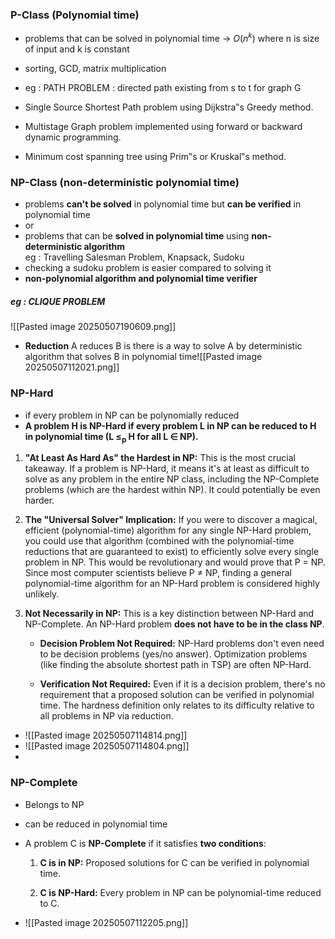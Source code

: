 ### P-Class (Polynomial time)
- problems that can be solved in polynomial time -> $O(n^k)$ where n is size of input and k is constant
- sorting, GCD, matrix multiplication
- eg : PATH PROBLEM : directed path existing from s to t for graph G

- Single Source Shortest Path problem using Dijkstra‟s Greedy method.
- Multistage Graph problem implemented using forward or backward dynamic
programming.
- Minimum cost spanning tree using Prim‟s or Kruskal‟s method.

### NP-Class (non-deterministic polynomial time)
- problems **can't be solved** in polynomial time but **can be verified** in polynomial time
- or
- problems that can be **solved in polynomial time** using **non-deterministic algorithm**  
	  eg : Travelling Salesman Problem, Knapsack, Sudoku
- checking a sudoku problem is easier compared to solving it
- **non-polynomial algorithm and polynomial time verifier**
##### eg : CLIQUE PROBLEM
![[Pasted image 20250507190609.png]]
- **Reduction** 
	  A reduces B is there is a way to solve A by deterministic algorithm that solves B in polynomial time![[Pasted image 20250507112021.png]]

### NP-Hard
- if every problem in NP can be polynomially reduced
- **A problem H is NP-Hard if every problem L in NP can be reduced to H in polynomial time (L ≤<sub>p</sub> H for all L ∈ NP).**
1. **"At Least As Hard As" the Hardest in NP:** This is the most crucial takeaway. If a problem is NP-Hard, it means it's at least as difficult to solve as any problem in the entire NP class, including the NP-Complete problems (which are the hardest within NP). It could potentially be even harder.
    
2. **The "Universal Solver" Implication:** If you were to discover a magical, efficient (polynomial-time) algorithm for any single NP-Hard problem, you could use that algorithm (combined with the polynomial-time reductions that are guaranteed to exist) to efficiently solve every single problem in NP. This would be revolutionary and would prove that P = NP. Since most computer scientists believe P ≠ NP, finding a general polynomial-time algorithm for an NP-Hard problem is considered highly unlikely.
    
3. **Not Necessarily in NP:** This is a key distinction between NP-Hard and NP-Complete. An NP-Hard problem **does not have to be in the class NP**.
    
    - **Decision Problem Not Required:** NP-Hard problems don't even need to be decision problems (yes/no answer). Optimization problems (like finding the absolute shortest path in TSP) are often NP-Hard.
        
    - **Verification Not Required:** Even if it is a decision problem, there's no requirement that a proposed solution can be verified in polynomial time. The hardness definition only relates to its difficulty relative to all problems in NP via reduction.
- ![[Pasted image 20250507114814.png]]
- ![[Pasted image 20250507114804.png]]
- 

### NP-Complete
- Belongs to NP
- can be reduced in polynomial time

- A problem C is **NP-Complete** if it satisfies **two conditions**:
    
    1. **C is in NP:** Proposed solutions for C can be verified in polynomial time.
        
    2. **C is NP-Hard:** Every problem in NP can be polynomial-time reduced to C.
- ![[Pasted image 20250507112205.png]]



